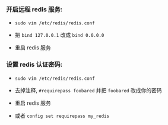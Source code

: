 ### 开启远程 redis 服务:
* `sudo vim /etc/redis/redis.conf`

* 把 `bind 127.0.0.1` 改成 `bind 0.0.0.0`

* 重启 redis 服务


### 设置 redis 认证密码:
* `sudo vim /etc/redis/redis.conf`

* 去掉注释, `#requirepass foobared` 并把 `foobared` 改成你的密码

* 重启 redis 服务

* 或者 `config set requirepass my_redis`
